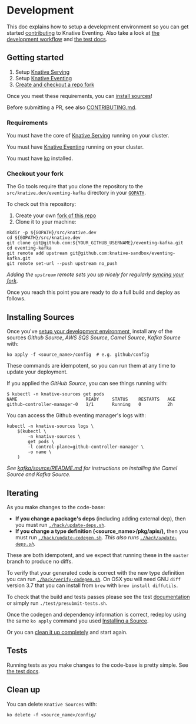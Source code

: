 # Development

This doc explains how to setup a development environment so you can get started
[contributing](./CONTRIBUTING.md) to Knative Eventing. Also take a look at
[the development workflow](./CONTRIBUTING.md#workflow) and
[the test docs](./test/README.md).

## Getting started

1. Setup [Knative Serving](http://github.com/knative/serving)
1. Setup [Knative Eventing](http://github.com/knative/eventing)
1. [Create and checkout a repo fork](#checkout-your-fork)

Once you meet these requirements, you can
[install sources](#installing-sources)!

Before submitting a PR, see also [CONTRIBUTING.md](./CONTRIBUTING.md).

### Requirements

You must have the core of [Knative Serving](http://github.com/knative/serving)
running on your cluster.

You must have [Knative Eventing](http://github.com/knative/eventing) running on
your cluster.

You must have [ko](https://github.com/google/ko) installed.

### Checkout your fork

The Go tools require that you clone the repository to the
`src/knative.dev/eventing-kafka` directory in your
[`GOPATH`](https://github.com/golang/go/wiki/SettingGOPATH).

To check out this repository:

1. Create your own
   [fork of this repo](https://help.github.com/articles/fork-a-repo/)
1. Clone it to your machine:

```shell
mkdir -p ${GOPATH}/src/knative.dev
cd ${GOPATH}/src/knative.dev
git clone git@github.com:${YOUR_GITHUB_USERNAME}/eventing-kafka.git
cd eventing-kafka
git remote add upstream git@github.com:knative-sandbox/eventing-kafka.git
git remote set-url --push upstream no_push
```

_Adding the `upstream` remote sets you up nicely for regularly
[syncing your fork](https://help.github.com/articles/syncing-a-fork/)._

Once you reach this point you are ready to do a full build and deploy as
follows.

## Installing Sources

Once you've [setup your development environment](#getting-started), install any
of the sources _Github Source_, _AWS SQS Source_, _Camel Source_, _Kafka Source_
with:

```
ko apply -f <source_name>/config  # e.g. github/config
```

These commands are idempotent, so you can run them at any time to update your
deployment.

If you applied the _GitHub Source_, you can see things running with:

```shell
$ kubectl -n knative-sources get pods
NAME                          READY     STATUS    RESTARTS   AGE
github-controller-manager-0   1/1       Running   0          2h
```

You can access the Github eventing manager's logs with:

```shell
kubectl -n knative-sources logs \
    $(kubectl \
        -n knative-sources \
        get pods \
        -l control-plane=github-controller-manager \
        -o name \
    )
```

_See [kafka/source/README.md](./kafka/source/README.md) for instructions on
installing the Camel Source and Kafka Source._

## Iterating

As you make changes to the code-base:

- **If you change a package's deps** (including adding external dep), then you
  must run [`./hack/update-deps.sh`](./hack/update-deps.sh).
- **If you change a type definition (\<source_name\>/pkg/apis/),** then you must
  run [`./hack/update-codegen.sh`](./hack/update-codegen.sh). _This also runs
  [`./hack/update-deps.sh`](./hack/update-deps.sh)._

These are both idempotent, and we expect that running these in the `master`
branch to produce no diffs.

To verify that your generated code is correct with the new type definition you
can run [`./hack/verify-codegen.sh`](./hack/verify-codegen.sh). On OSX you will
need GNU `diff` version 3.7 that you can install from `brew` with
`brew install diffutils`.

To check that the build and tests passes please see the test
[documentation](#tests) or simply run
`./test/presubmit-tests.sh`.

Once the codegen and dependency information is correct, redeploy using the same
`ko apply` command you used [Installing a Source](#installing-a-source).

Or you can [clean it up completely](#clean-up) and start again.

## Tests

Running tests as you make changes to the code-base is pretty simple. See
[the test docs](./test/README.md).

## Clean up

You can delete `Knative Sources` with:

```shell
ko delete -f <source_name>/config/
```

<!--
TODO(#15): Add default telemetry.
## Telemetry

See [telemetry documentation](./docs/telemetry.md).
-->
